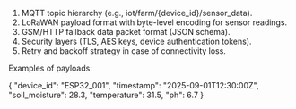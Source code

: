 1. MQTT topic hierarchy (e.g., iot/farm/{device_id}/sensor_data).
2. LoRaWAN payload format with byte-level encoding for sensor readings.
3. GSM/HTTP fallback data packet format (JSON schema).
4. Security layers (TLS, AES keys, device authentication tokens).
5. Retry and backoff strategy in case of connectivity loss.


Examples of payloads:

{
  "device_id": "ESP32_001",
  "timestamp": "2025-09-01T12:30:00Z",
  "soil_moisture": 28.3,
  "temperature": 31.5,
  "ph": 6.7
}